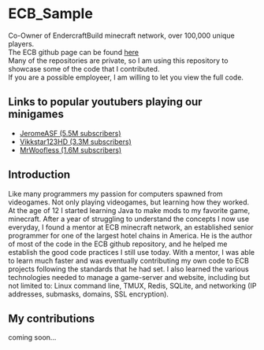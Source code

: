 # ECB_Sample
Co-Owner of EndercraftBuild minecraft network, over 100,000 unique players.  
The ECB github page can be found [here](https://github.com/EndercraftBuild)  
Many of the repositories are private, so I am using this repository to showcase some of the code that I contributed.  
If you are a possible employeer, I am willing to let you view the full code.

## Links to popular youtubers playing our minigames
* [JeromeASF (5.5M subscribers)](https://youtu.be/nrhwKZI12CY)
* [Vikkstar123HD (3.3M subscribers)](https://youtu.be/v23vmevqzzc)
* [MrWoofless (1.6M subscribers)](https://youtu.be/Mye6UrJLRdc)

## Introduction
Like many programmers my passion for computers spawned from videogames. Not only playing videogames, but learning how they worked.
At the age of 12 I started learning Java to make mods to my favorite game, minecraft. After a year of struggling to understand the
concepts I now use everyday, I found a mentor at ECB minecraft network, an established senior programmer for one of the largest hotel
chains in America. He is the author of most of the code in the ECB github repository, and he helped me establish the good code practices
I still use today. With a mentor, I was able to learn much faster and was eventually contributing my own code to ECB projects following the
standards that he had set. I also learned the various technologies needed to manage a game-server and website, including but not limited to:
Linux command line, TMUX, Redis, SQLite, and networking (IP addresses, submasks, domains, SSL encryption).

## My contributions
coming soon...
